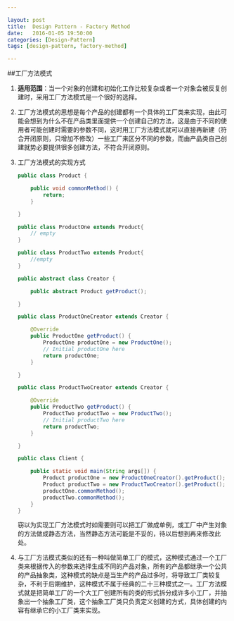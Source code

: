 ```yaml
---

layout: post
title:  Design Pattern - Factory Method
date:   2016-01-05 19:50:00
categories: [Design-Pattern]
tags: [design-pattern, factory-method]

---
```

##工厂方法模式

1. **适用范围**：当一个对象的创建和初始化工作比较复杂或者一个对象会被反复创建时，采用工厂方法模式是一个很好的选择。
2. 工厂方法模式的思想是每个产品的创建都有一个具体的工厂类来实现，由此可能会想到为什么不在产品类里面提供一个创建自己的方法，这是由于不同的使用者可能创建时需要的参数不同，这时用工厂方法模式就可以直接再新建（符合开闭原则，只增加不修改）一些工厂来区分不同的参数，而由产品类自己创建就势必要提供很多创建方法，不符合开闭原则。

2. 工厂方法模式的实现方式  

    ~~~ Java
    public class Product {

        public void commonMethod() {
            return;
        }

    }
    ~~~

    ~~~ Java
    public class ProductOne extends Product{
        // empty
    }
    ~~~

    ~~~ Java
    public class ProductTwo extends Product{
        //empty
    }
    ~~~
    ~~~ Java
    public abstract class Creator {

        public abstract Product getProduct();

    }
    ~~~
    ~~~ Java
    public class ProductOneCreator extends Creator {

        @Override
        public ProductOne getProduct() {
            ProductOne productOne = new ProductOne();
            // Initial productOne here
            return productOne;
        }

    }
    ~~~
    ~~~ Java
    public class ProductTwoCreator extends Creator {

        @Override
        public ProductTwo getProduct() {
            ProductTwo productTwo = new ProductTwo();
            // Initial productTwo here
            return productTwo;
        }

    }
    ~~~
    ~~~ Java
    public class Client {

        public static void main(String args[]) {
            Product productOne = new ProductOneCreator().getProduct();
            Product productTwo = new ProductTwoCreator().getProduct();
            productOne.commonMethod();
            productTwo.commonMethod();
        }
    }
    ~~~
    窃以为实现工厂方法模式时如需要则可以把工厂做成单例，或工厂中产生对象的方法做成静态方法，当然静态方法可能是不妥的，待以后想到再来修改此处。
4. 与工厂方法模式类似的还有一种叫做简单工厂的模式，这种模式通过一个工厂类来根据传入的参数来选择生成不同的产品对象，所有的产品都继承一个公共的产品抽象类，这种模式的缺点是当生产的产品过多时，将导致工厂类较复杂，不利于后期维护，这种模式不属于经典的二十三种模式之一。工厂方法模式就是把简单工厂的一个大工厂创建所有的类的形式拆分成许多小工厂，并抽象出一个抽象工厂类，这个抽象工厂类只负责定义创建的方式，具体创建的内容有继承它的小工厂类来实现。
